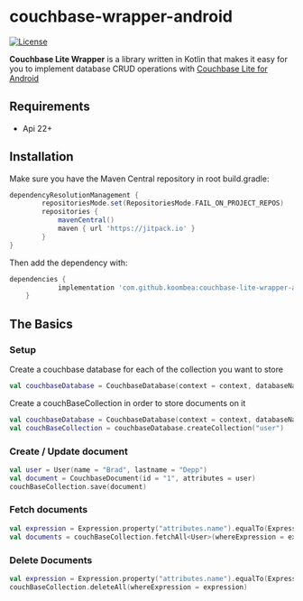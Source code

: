 # couchbase-wrapper-android

[![License](https://img.shields.io/badge/License-Apache%202.0-blue.svg)](https://opensource.org/licenses/Apache-2.0)

**Couchbase Lite Wrapper** is a library written in Kotlin that makes it easy for you to implement database CRUD operations with [Couchbase Lite for Android](https://github.com/couchbase/couchbase-lite-android)

## Requirements
- Api 22+

## Installation

Make sure you have the Maven Central repository in root build.gradle:
```groovy
dependencyResolutionManagement {
		repositoriesMode.set(RepositoriesMode.FAIL_ON_PROJECT_REPOS)
		repositories {
			mavenCentral()
			maven { url 'https://jitpack.io' }
		}
}
```
Then add the dependency with:
```groovy
dependencies {
	        implementation 'com.github.koombea:couchbase-lite-wrapper-android:2.0.4'
	}
```

## The Basics

### Setup

Create a couchbase database for each of the collection you want to store

```kotlin
val couchbaseDatabase = CouchbaseDatabase(context = context, databaseName = "User")

```

Create a couchBaseCollection in order to store documents on it

```kotlin
val couchbaseDatabase = CouchbaseDatabase(context = context, databaseName = "User")
val couchBaseCollection = couchbaseDatabase.createCollection("user") 
```

### Create / Update document

```kotlin 
val user = User(name = "Brad", lastname = "Depp")
val document = CouchbaseDocument(id = "1", attributes = user)
couchBaseCollection.save(document)

```

### Fetch documents

```kotlin
val expression = Expression.property("attributes.name").equalTo(Expression.string("Brad"))
val documents = couchBaseCollection.fetchAll<User>(whereExpression = expression)

```

### Delete Documents

```kotlin
val expression = Expression.property("attributes.name").equalTo(Expression.string("Brad"))
couchBaseCollection.deleteAll(whereExpression = expression)

```
